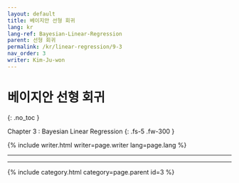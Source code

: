 ```yaml
---
layout: default
title: 베이지안 선형 회귀
lang: kr
lang-ref: Bayesian-Linear-Regression
parent: 선형 회귀
permalink: /kr/linear-regression/9-3
nav_order: 3
writer: Kim-Ju-won
---
```


# 베이지안 선형 회귀
{: .no_toc }


Chapter 3 : Bayesian Linear Regression
{: .fs-5 .fw-300 }


{% include writer.html writer=page.writer lang=page.lang %}

---

---

{% include category.html category=page.parent id=3 %}